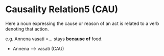# Causality Relation5 (CAU)
Here a noun expressing the cause or reason of an act is related to a verb denoting that action.

e.g. Annena vasati =... stays **because of** food. 
- Annena ——> vasati (CAU)